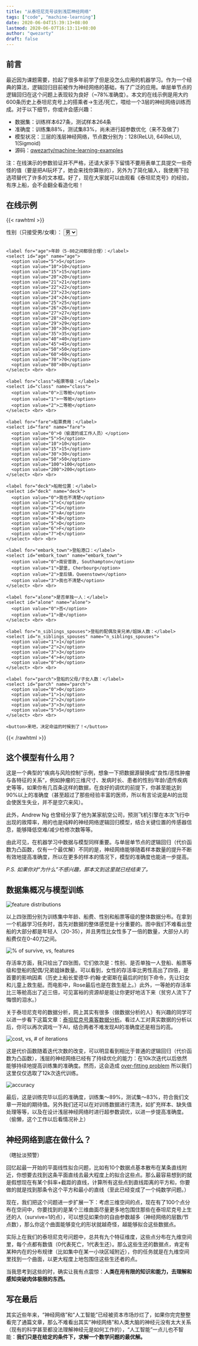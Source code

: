 ```yaml
---
title: "从泰坦尼克号谈到浅层神经网络"
tags: ["code", "machine-learning"]
date: 2020-06-04T15:39:13+08:00
lastmod: 2020-06-07T16:13:11+08:00
author: "qwezarty"
draft: false
---
```


## 前言

最近因为课题需要，捡起了很多年前学了但是没怎么应用的机器学习。作为一个经典的算法，逻辑回归目前被作为神经网络的基础，有了广泛的应用。单层单节点的逻辑回归在这个问题上表现较为良好（~78%准确度）。本文的在线示例是用大约600条历史上泰坦尼克号上的搭乘者->生还/死亡，喂给一个3层的神经网络训练而成。对于以下细节，你或许会感兴趣：

- 数据集：训练样本627条，测试样本264条
- 准确度：训练集88%，测试集83%，尚未进行超参数优化（来不及做了）
- 模型状况：三层的浅层神经网络，节点数分别为：128(ReLU), 64(ReLU), 1(Sigmoid)
- 源码：[qwezarty/machine-learning-examples](https://github.com/qwezarty/machine-learning-examples)

注：在线演示的参数验证并不严格，还请大家手下留情不要用表单工具提交一些奇怪的值（要是把AI玩坏了，她会来找你算账的），另外为了简化输入，我使用下拉选项替代了许多的文本框。好了，现在大家就可以由观看《泰坦尼克号》的经验，有序上船，会不会翻全看造化啦！

## 在线示例

{{< rawhtml >}}

<form id="titanicForm">
	<label for="sex">性别（只接受男/女噢）：</label>
	<select id="sex" name="sex">
	  <option value="0">男</option>
	  <option value="1">女</option>
	</select> <br> <br>

	<label for="age">年龄（5-80之间都很合理）：</label>
	<select id="age" name="age">
	  <option value="5">5</option>
	  <option value="10">10</option>
	  <option value="15">15</option>
	  <option value="20">20</option>
	  <option value="21">21</option>
	  <option value="22">22</option>
	  <option value="23">23</option>
	  <option value="24">24</option>
	  <option value="25">25</option>
	  <option value="26">26</option>
	  <option value="27">27</option>
	  <option value="28">28</option>
	  <option value="29">29</option>
	  <option value="30">30</option>
	  <option value="35">35</option>
	  <option value="40">40</option>
	  <option value="45">45</option>
	  <option value="50">50</option>
	  <option value="60">60</option>
	  <option value="70">70</option>
	  <option value="80">80</option>
	</select> <br> <br>

	<label for="class">船票等级：</label>
	<select id="class" name="class">
	  <option value="0">三等舱</option>
	  <option value="1">一等舱</option>
	  <option value="2">二等舱</option>
	</select> <br> <br>

	<label for="fare">船票费用：</label>
	<select id="fare" name="fare">
	  <option value="0">0（偷渡的或工作人员）</option>
	  <option value="5">5</option>
	  <option value="10">10</option>
	  <option value="15">15</option>
	  <option value="30">30</option>
	  <option value="50">50</option>
	  <option value="100">100</option>
	  <option value="200">200</option>
	</select> <br> <br>

	<label for="deck">船舱位置：</label>
	<select id="deck" name="deck">
	  <option value="0">我也不清楚</option>
	  <option value="1">C</option>
	  <option value="2">G</option>
	  <option value="3">A</option>
	  <option value="4">B</option>
	  <option value="5">D</option>
	  <option value="6">F</option>
	  <option value="7">E</option>
	</select> <br> <br>

	<label for="embark_town">登船港口：</label>
	<select id="embark_town" name="embark_town">
	  <option value="0">南安普敦, Southampton</option>
	  <option value="1">瑟堡, Cherbourg</option>
	  <option value="2">皇后镇，Queenstown</option>
	  <option value="3">我也不清楚</option>
	</select> <br> <br>

	<label for="alone">是否单独一人：</label>
	<select id="alone" name="alone">
	  <option value="0">否</option>
	  <option value="1">是</option>
	</select> <br> <br>

	<label for="n_siblings_spouses">登船的配偶及亲兄弟/姐妹人数：</label>
	<select id="n_siblings_spouses" name="n_siblings_spouses">
	  <option value="1">1</option>
	  <option value="2">2</option>
	  <option value="3">3</option>
	  <option value="4">4</option>
	  <option value="0">0</option>
	</select> <br> <br>

	<label for="parch">登船的父母/子女人数：</label>
	<select id="parch" name="parch">
	  <option value="0">0</option>
	  <option value="1">1</option>
	  <option value="2">2</option>
	  <option value="3">3</option>
	  <option value="5">5</option>
	</select> <br> <br>

	<button>来吧，决定命运的时候到了！</button>
</form>

<div id="result" style="display: none;">
	<p>本AI认为你大约有<label id="propability"></label>%的几率生还。
</div>

{{< /rawhtml >}}

<script>
document.forms[0].onsubmit = async(e) => {
	e.preventDefault(); // prevent reload page
	const params = new FormData(document.getElementById('titanicForm'));
	fetch("https://atomlab.org/forms/titanic", { method:"POST", mode:"cors", body:params })
		.then(res =>  res.json() ).then(data => {
			document.getElementById('propability').innerHTML = data["propability"];
			document.getElementById('result').style.display = 'block';
		});
}
</script>

## 这个模型有什么用？

这是一个典型的“疾病与风险控制”示例，想象一下把数据源替换成“良性/恶性肿瘤与各特征的关系”，例如肿瘤的三维尺寸、发病时长、患者的性别/年龄/遗传疾病史等等，如果你有几百条这样的数据，在良好的调优的前提下，你甚至能达到90%以上的准确度（甚至超过了那些经验丰富的医师，所以有言论说是AI的出现会使医生失业，并不是空穴来风）。

此外，Andrew Ng 也曾经分享了他为某家航空公司，预测飞机引擎在本次飞行中出现的故障率，用的也是纯粹的神经网络逻辑回归模型，结合关键位置的传感器信息，能够降低空难/减少检修次数等等。

由此可见，在机器学习中数据与模型同样重要。与单层单节点的逻辑回归（代价函数为凸函数，仅有一个最优解）不同的是，神经网络能够随着样本数量的提升不断有效地提高准确度，所以在更多的样本的情况下，模型的准确度也能进一步提高。

*P.S. 如果你对“为什么”不感兴趣，那本文到这里就已经结束了。*

## 数据集概况与模型训练

![feature distributions](../images/distributions.png)

以上四张图分别为训练集中年龄、船费、性别和船票等级的整体数据分布。在拿到一个机器学习任务时，首先对数据的整体感觉是十分重要的。图中我们不难看出登船的大部分都是年轻人（20-35），并且男性比女性多了一倍的数量，大部分人的船费仅在0-40刀之间。

![% of survive, vs, features](../images/survivors.png)

存活率方面，我只绘出了四张图，它们依次是：性别、是否单独一人登船、船票等级和登船的配偶/兄弟姐妹数量。可以看到，女性的存活率比男性高出了四倍，是首要的影响因素（历史上船长爱德华·约翰·史密斯在最后的时刻下命令，先让妇女和儿童上救生艇。而电影中，Rose最后也是在救生艇上。）此外，一等舱的存活率比三等舱高出了近三倍，可见富裕的资源却是能让你更好地活下来（贫穷人流下了悔恨的泪水。）

关于泰坦尼克号的数据分析，网上其实有很多（做数据分析的人）有兴趣的同学可以进一步看下这篇文章：[泰坦尼克号乘客数据分析](https://zhuanlan.zhihu.com/p/26440212)。看过人工对真实数据的分析以后，你可以再次调戏一下AI，结合两者不难发现AI的准确度还是相当的高。

![cost, vs, # of iterations](../images/costs.png)

这是代价函数随着迭代次数的改变，可以明显看到相比于普通的逻辑回归（代价函数为凸函数），浅层的神经网络已经有了持续优化的能力：在10k次迭代以后依然能够持续地提高训练集的准确度。然而，这会造成 [over-fitting problem](https://en.wikipedia.org/wiki/Overfitting) 所以我们这里仅仅选取了12k次迭代训练。

![accuracy](../images/accuracy.png)

最后，这是训练完毕以后的准确度，训练集～89%，测试集～83%，符合我们文章一开始的期待值。另外我们还可以在对训练数据进行清洗，如扩充样本、缺失值处理等等，以及在设计浅层神经网络时进行超参数调优，以进一步提高准确度。（偷懒，这个工作以后看情况补上）

## 神经网络到底在做什么？

（瞎扯淡预警）

回忆起最一开始的平面线性拟合问题，比如有10个数据点基本散布在某条直线附近，你想要去找到这条平面直线去最大程度上的拟合这些点。那么最容易想到的就是假想现在有某个斜率+截距的直线，计算所有这些点到直线距离的平方和，你要做的就是找到那条令这个平方和最小的直线（至此已经变成了一个纯数学问题。）

现在，我们把这个问题进一步扩展一下：考虑三维空间的点，现在有了100个点分布在空间中，你要找到的是某个三维曲面尽量更多地包围住那些在泰坦尼克号上生还的人（survive=1的点），可以想见如果你的自由参数越多（神经网络的层数/节点数），那么你这个曲面能够变化的形状就越奇怪，越能够拟合这些数据点。

实际上在我们的泰坦尼克号问题中，总共有九个特征维度，这些点分布在九维空间里，每个点都有数值（0代表死亡，1代表生还）。那么这些生还的数据点，肯定有某种内在的分布规律（比如集中在某一小块区域附近），你的任务就是在九维空间里找到一个曲面，以更大程度上地包围住这些生还者的点。

当我思考到这些的时，确实让我有点震惊：**人类在用有限的知识和能力，去理解和感知突破肉体极限的东西。**

## 写在最后

其实近些年来，“神经网络”和“人工智能”已经被资本市场炒烂了，如果你完完整整看完了通篇文章，那么不难看出其实“神经网络”和人类大脑的神经元没有太大关系（现有的科学甚至都没法理解神经元是如何工作的），“人工智能”一点儿也不智能：**我们只是在给定的条件下，求解一个数学问题的最优解。**

